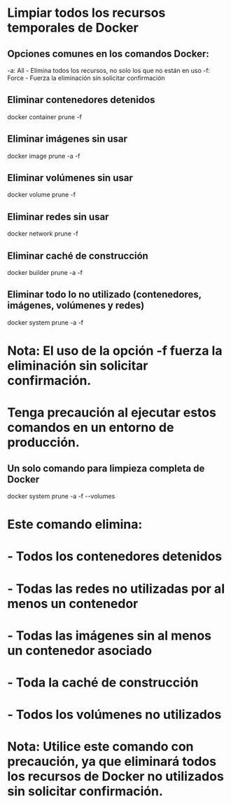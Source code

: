 # Limpiar todos los recursos temporales de Docker
## Opciones comunes en los comandos Docker:
 -a: All - Elimina todos los recursos, no solo los que no están en uso
 -f: Force - Fuerza la eliminación sin solicitar confirmación


## Eliminar contenedores detenidos
docker container prune -f

## Eliminar imágenes sin usar
docker image prune -a -f

## Eliminar volúmenes sin usar
docker volume prune -f

## Eliminar redes sin usar
docker network prune -f

## Eliminar caché de construcción
docker builder prune -a -f

## Eliminar todo lo no utilizado (contenedores, imágenes, volúmenes y redes)
docker system prune -a -f

# Nota: El uso de la opción -f fuerza la eliminación sin solicitar confirmación.
# Tenga precaución al ejecutar estos comandos en un entorno de producción.


## Un solo comando para limpieza completa de Docker
docker system prune -a -f --volumes

# Este comando elimina:
# - Todos los contenedores detenidos
# - Todas las redes no utilizadas por al menos un contenedor
# - Todas las imágenes sin al menos un contenedor asociado
# - Toda la caché de construcción
# - Todos los volúmenes no utilizados

# Nota: Utilice este comando con precaución, ya que eliminará todos los recursos de Docker no utilizados sin solicitar confirmación.
